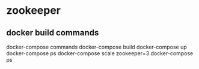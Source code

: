 # zookeeper
docker build commands
-----------
docker-compose commands
docker-compose build
docker-compose up
docker-compose ps
docker-compose scale zookeeper=3
docker-compose ps

